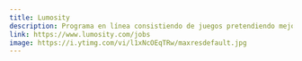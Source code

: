 ```yaml
---
title: Lumosity
description: Programa en línea consistiendo de juegos pretendiendo mejorar la memoria, atención, flexibilidad, velocidad de procesamiento, y la resolución de problemas
link: https://www.lumosity.com/jobs
image: https://i.ytimg.com/vi/l1xNcOEqTRw/maxresdefault.jpg
---
```

